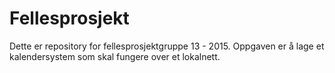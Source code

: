 # Fellesprosjekt
Dette er repository for fellesprosjektgruppe 13 - 2015. Oppgaven er å lage et kalendersystem som skal fungere over et lokalnett.
